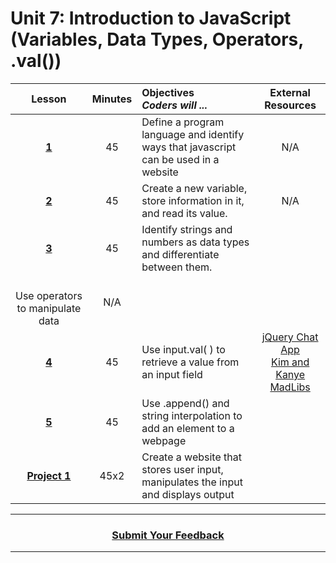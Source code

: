 # Unit 7: Introduction to JavaScript (Variables, Data Types, Operators, .val())





|Lesson|Minutes|Objectives <br> *Coders will ...*|External Resources
|:-------:|:-------:|:-------|:-------:|
|[**1**](https://drive.google.com/open?id=15RmFrg2Uioph0_pYQXtsPS-IaaUi9AaIMcq6Day2Sok)|45|Define a program language and identify ways that javascript can be used in a website|N/A|
|[**2**](https://drive.google.com/open?id=1riqeAMIuZX9k998cPgCqCvVZ4EJGPHK7B0AGeLDUdsA)|45|Create a new variable, store information in it, and read its value.|N/A|
|[**3**](https://drive.google.com/open?id=1fZSXZg-zw2dEAP1x5Ro4eak85qX_2MZn0A27B1WKnHg)|45|Identify strings and numbers as data types and differentiate between them.
<br>Use operators to manipulate data|N/A| 
|[**4**](https://drive.google.com/open?id=1PdAiN0QeiIBonQMUK7IrWiJclt_U2IyG77E8HBZi24U)|45|Use input.val( ) to retrieve a value from an input field|[jQuery Chat App](https://docs.google.com/presentation/d/18FW4QA7NVAMQOajZZY3HTKWc_uxRyzHpUIAseL50mvg/edit#slide=id.g14ecb9111c_1_0)<br> [Kim and Kanye MadLibs](https://popcode.org/?snapshot=40707ed7-69ac-4ccd-a960-0a58eca02ade)|
|[**5**](https://drive.google.com/open?id=1pZe7fy22n02GOjR2DsoNWoNGpeolBq8QPeyZC3zx90w)|45|Use .append() and string interpolation to add an element to a webpage|| 
|[**Project 1**](https://drive.google.com/open?id=1XmJY8_0G10YnnoYECHkh9D0aXXaA2C8AwYbV6e4XNxA)|45x2|Create a website that stores user input, manipulates the input and displays output||
----
<h3 align="center"><a href="https://docs.google.com/forms/d/e/1FAIpQLSeLpI-m6UKvIxk97F8R1iidFRaYXJ3dfcUuIjx2Pz0WMfO1SA/viewform">Submit Your Feedback</a>  </h3>

----



